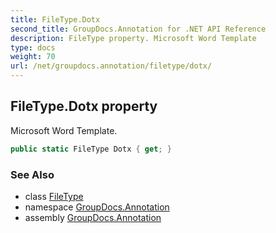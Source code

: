 ```yaml
---
title: FileType.Dotx
second_title: GroupDocs.Annotation for .NET API Reference
description: FileType property. Microsoft Word Template
type: docs
weight: 70
url: /net/groupdocs.annotation/filetype/dotx/
---
```

## FileType.Dotx property

Microsoft Word Template.

```csharp
public static FileType Dotx { get; }
```

### See Also

* class [FileType](../)
* namespace [GroupDocs.Annotation](../../filetype/)
* assembly [GroupDocs.Annotation](../../../)


